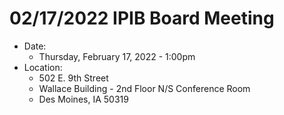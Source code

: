 # 02/17/2022 IPIB Board Meeting

- Date: 
    - Thursday, February 17, 2022 - 1:00pm
- Location: 
    - 502 E. 9th Street
    - Wallace Building - 2nd Floor N/S Conference Room
    - Des Moines, IA 50319
